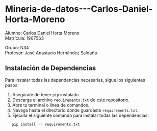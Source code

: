 # Mineria-de-datos---Carlos-Daniel-Horta-Moreno

Alumno:     Carlos Daniel Horta Moreno <br>
Matrícula:  1967563 <br>

Grupo:      N34 <br>
Profesor:   José Anastacio Hernández Saldaña <br>

## Instalación de Dependencias

Para instalar todas las dependencias necesarias, sigue los siguientes pasos: <br>

1. Asegúrate de tener `pip` instalado.
2. Descarga el archivo `requirements.txt` de este repositorio.
3. Abre tu terminal o línea de comandos.
4. Navega hasta el directorio donde guardaste `requirements.txt`.
5. Ejecuta el siguiente comando para instalar todas las dependencias:
```bash
   pip install -r requirements.txt
```
<br>
